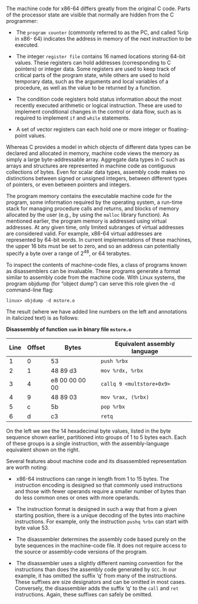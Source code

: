 The machine code for x86-64 differs greatly from the original C code. Parts of the processor state are visible that normally are hidden from the C programmer:

-  The `program counter` (commonly referred to as the PC, and called %rip in x86- 64) indicates the address in memory of the next instruction to be executed.

-  The integer `register file` contains 16 named locations storing 64-bit values. These registers can hold addresses (corresponding to C pointers) or integer data. Some registers are used to keep track of critical parts of the program state, while others are used to hold temporary data, such as the arguments and local variables of a procedure, as well as the value to be returned by a function.

-  The condition code registers hold status information about the most recently executed arithmetic or logical instruction. These are used to implement conditional changes in the control or data flow, such as is required to implement `if` and `while` statements.

-  A set of vector registers can each hold one or more integer or floating-point values.


Whereas C provides a model in which objects of different data types can be declared and allocated in memory, machine code views the memory as simply a large byte-addressable array. Aggregate data types in C such as arrays and structures are represented in machine code as contiguous collections of bytes. Even for scalar data types, assembly code makes no distinctions between signed or unsigned integers, between different types of pointers, or even between pointers and integers.

The program memory contains the executable machine code for the program, some information required by the operating system, a run-time stack for managing procedure calls and returns, and blocks of memory allocated by the user (e.g., by using the `malloc` library function). As mentioned earlier, the program memory is addressed using virtual addresses. At any given time, only limited subranges of virtual addresses are considered valid. For example, x86-64 virtual addresses are represented by 64-bit words. In current implementations of these machines, the upper 16 bits must be set to zero, and so an address can potentially specify a byte over a range of $2^{48}$, or 64 terabytes.


To inspect the contents of machine-code files, a class of programs known as disassemblers can be invaluable. These programs generate a format similar to assembly code from the machine code. With Linux systems, the program objdump (for “object dump”) can serve this role given the -d command-line flag:

```
linux> objdump -d mstore.o
```

The result (where we have added line numbers on the left and annotations in italicized text) is as follows:

**Disassembly of function `sum` in binary file `mstore.o`**

| Line | Offset | Bytes          | Equivalent assembly language |
|------|--------|----------------|------------------------------|
| 1    | 0      | 53             | `push %rbx`                  |
| 2    | 1      | 48 89 d3       | `mov %rdx, %rbx`             |
| 3    | 4      | e8 00 00 00 00 | `callq 9 <multstore+0x9>`    |
| 4    | 9      | 48 89 03       | `mov %rax, (%rbx)`           |
| 5    | c      | 5b             | `pop %rbx`                   |
| 6    | d      | c3             | `retq`                       |

On the left we see the 14 hexadecimal byte values, listed in the byte sequence shown earlier, partitioned into groups of 1 to 5 bytes each. Each of these groups is a single instruction, with the assembly-language equivalent shown on the right.

Several features about machine code and its disassembled representation are worth noting:

-  x86-64 instructions can range in length from 1 to 15 bytes. The instruction encoding is designed so that commonly used instructions and those with fewer operands require a smaller number of bytes than do less common ones or ones with more operands.

-  The instruction format is designed in such a way that from a given starting position, there is a unique decoding of the bytes into machine instructions. For example, only the instruction `pushq %rbx` can start with byte value 53.

-  The disassembler determines the assembly code based purely on the byte sequences in the machine-code file. It does not require access to the source or assembly-code versions of the program.

-  The disassembler uses a slightly different naming convention for the instructions than does the assembly code generated by `GCC`. In our example, it has omitted the suffix ‘q’ from many of the instructions. These suffixes are size designators and can be omitted in most cases. Conversely, the disassembler adds the suffix ‘q’ to the `call` and `ret` instructions. Again, these suffixes can safely be omitted.
